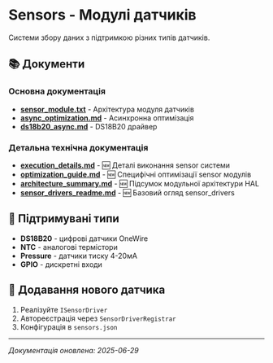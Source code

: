 # Sensors - Модулі датчиків

Системи збору даних з підтримкою різних типів датчиків.

## 📚 Документи

### Основна документація
- **[sensor_module.txt](sensor_module.txt)** - Архітектура модуля датчиків
- **[async_optimization.md](async_optimization.md)** - Асинхронна оптимізація
- **[ds18b20_async.md](ds18b20_async.md)** - DS18B20 драйвер

### Детальна технічна документація
- **[execution_details.md](execution_details.md)** - 🆕 Деталі виконання sensor системи
- **[optimization_guide.md](optimization_guide.md)** - 🆕 Специфічні оптимізації sensor модулів
- **[architecture_summary.md](architecture_summary.md)** - 🆕 Підсумок модульної архітектури HAL
- **[sensor_drivers_readme.md](sensor_drivers_readme.md)** - 🆕 Базовий огляд sensor_drivers

## 🔧 Підтримувані типи
- **DS18B20** - цифрові датчики OneWire
- **NTC** - аналогові термістори
- **Pressure** - датчики тиску 4-20мА
- **GPIO** - дискретні входи

## 🚀 Додавання нового датчика
1. Реалізуйте `ISensorDriver`
2. Автореєстрація через `SensorDriverRegistrar`
3. Конфігурація в `sensors.json`

---
*Документація оновлена: 2025-06-29*
